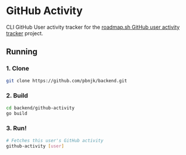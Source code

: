# GitHub Activity
CLI GitHub User activity tracker for the
[roadmap.sh GitHub user activity tracker](https://roadmap.sh/projects/github-user-activity)
project.

## Running
### 1. Clone
```bash
git clone https://github.com/pbnjk/backend.git
```
### 2. Build
```bash
cd backend/github-activity
go build
```
### 3. Run!
```bash
# Fetches this user's GitHub activity
github-activity [user]
```

